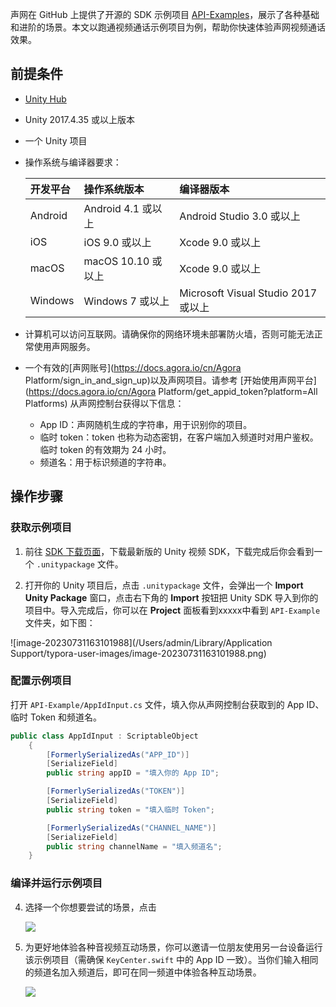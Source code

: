 声网在 GitHub 上提供了开源的 SDK 示例项目 [API-Examples](https://github.com/AgoraIO-Extensions/Agora-Unity-Quickstart/tree/main/API-Example-Unity)，展示了各种基础和进阶的场景。本文以跑通视频通话示例项目为例，帮助你快速体验声网视频通话效果。


## 前提条件

- [Unity Hub](https://unity.com/download)

- Unity 2017.4.35 或以上版本

- 一个 Unity 项目

- 操作系统与编译器要求：

  | 开发平台 | 操作系统版本       | 编译器版本                          |
  | :------- | :----------------- | :---------------------------------- |
  | Android  | Android 4.1 或以上 | Android Studio 3.0 或以上           |
  | iOS      | iOS 9.0 或以上     | Xcode 9.0 或以上                    |
  | macOS    | macOS 10.10 或以上 | Xcode 9.0 或以上                    |
  | Windows  | Windows 7 或以上   | Microsoft Visual Studio 2017 或以上 |

- 计算机可以访问互联网。请确保你的网络环境未部署防火墙，否则可能无法正常使用声网服务。

- 一个有效的[声网账号](https://docs.agora.io/cn/Agora Platform/sign_in_and_sign_up)以及声网项目。请参考 [开始使用声网平台](https://docs.agora.io/cn/Agora Platform/get_appid_token?platform=All Platforms) 从声网控制台获得以下信息：

  - App ID：声网随机生成的字符串，用于识别你的项目。
  - 临时 token：token 也称为动态密钥，在客户端加入频道时对用户鉴权。临时 token 的有效期为 24 小时。
  - 频道名：用于标识频道的字符串。

## 操作步骤

### 获取示例项目

1. 前往 [SDK 下载页面](./downloads?platform=Unity)，下载最新版的 Unity 视频 SDK，下载完成后你会看到一个 `.unitypackage` 文件。

2.  打开你的 Unity 项目后，点击  `.unitypackage` 文件，会弹出一个 **Import Unity Package** 窗口，点击右下角的 **Import** 按钮把 Unity SDK 导入到你的项目中。导入完成后，你可以在 **Project** 面板看到xxxxx中看到 `API-Example` 文件夹，如下图：

   ![image-20230731163101988](/Users/admin/Library/Application Support/typora-user-images/image-20230731163101988.png)

### 配置示例项目

打开 `API-Example/AppIdInput.cs` 文件，填入你从声网控制台获取到的 App ID、临时 Token 和频道名。

```csharp
public class AppIdInput : ScriptableObject
    {
        [FormerlySerializedAs("APP_ID")]
        [SerializeField]
        public string appID = "填入你的 App ID";

        [FormerlySerializedAs("TOKEN")]
        [SerializeField]
        public string token = "填入临时 Token";

        [FormerlySerializedAs("CHANNEL_NAME")]
        [SerializeField]
        public string channelName = "填入频道名";
    }
```


### 编译并运行示例项目

4. 选择一个你想要尝试的场景，点击

   ![](https://web-cdn.agora.io/docs-files/1690515752444)

5. 为更好地体验各种音视频互动场景，你可以邀请一位朋友使用另一台设备运行该示例项目（需确保 `KeyCenter.swift` 中的 App ID 一致）。当你们输入相同的频道名加入频道后，即可在同一频道中体验各种互动场景。

   ![](https://web-cdn.agora.io/docs-files/1690515855575)

